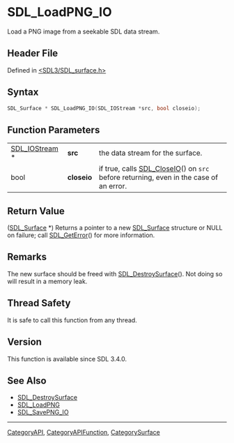 # SDL_LoadPNG_IO

Load a PNG image from a seekable SDL data stream.

## Header File

Defined in [<SDL3/SDL_surface.h>](https://github.com/libsdl-org/SDL/blob/main/include/SDL3/SDL_surface.h)

## Syntax

```c
SDL_Surface * SDL_LoadPNG_IO(SDL_IOStream *src, bool closeio);
```

## Function Parameters

|                                |             |                                                                                                      |
| ------------------------------ | ----------- | ---------------------------------------------------------------------------------------------------- |
| [SDL_IOStream](SDL_IOStream) * | **src**     | the data stream for the surface.                                                                     |
| bool                           | **closeio** | if true, calls [SDL_CloseIO](SDL_CloseIO)() on `src` before returning, even in the case of an error. |

## Return Value

([SDL_Surface](SDL_Surface) *) Returns a pointer to a new
[SDL_Surface](SDL_Surface) structure or NULL on failure; call
[SDL_GetError](SDL_GetError)() for more information.

## Remarks

The new surface should be freed with
[SDL_DestroySurface](SDL_DestroySurface)(). Not doing so will result in a
memory leak.

## Thread Safety

It is safe to call this function from any thread.

## Version

This function is available since SDL 3.4.0.

## See Also

- [SDL_DestroySurface](SDL_DestroySurface)
- [SDL_LoadPNG](SDL_LoadPNG)
- [SDL_SavePNG_IO](SDL_SavePNG_IO)

----
[CategoryAPI](CategoryAPI), [CategoryAPIFunction](CategoryAPIFunction), [CategorySurface](CategorySurface)

